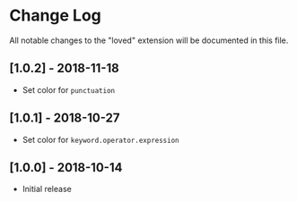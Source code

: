 # Change Log
All notable changes to the "loved" extension will be documented in this file.

## [1.0.2] - 2018-11-18
- Set color for `punctuation`

## [1.0.1] - 2018-10-27
- Set color for `keyword.operator.expression`

## [1.0.0] - 2018-10-14
- Initial release
